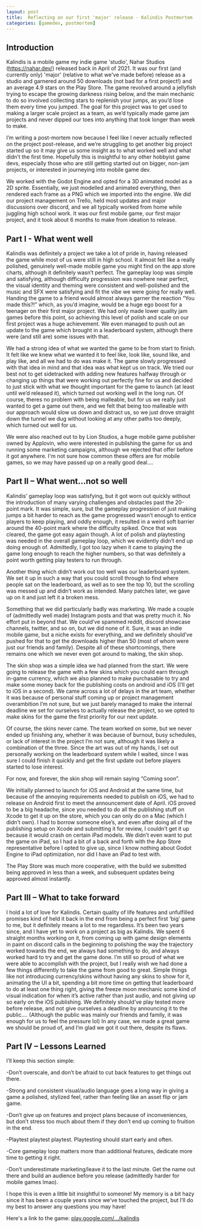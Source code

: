 ```yaml
---
layout: post
title:  Reflecting on our first 'major' release - Kalindis Postmortem
categories: [gamedev, postmortem]
---
```

## Introduction
Kalindis is a mobile game my indie game 'studio', Nahar Studios (https://nahar.dev/) released back in April of 2021. It was our first (and currently only) 'major' (relative to what we've made before) release as a studio and garnered around 50 downloads (not bad for a first project!) and an average 4.9 stars on the Play Store. The game revolved around a jellyfish trying to escape the growing darkness rising below, and the main mechanic to do so involved collecting stars to replenish your jumps, as you’d lose them every time you jumped. The goal for this project was to get used to making a larger scale project as a team, as we’d typically made game jam projects and never dipped our toes into anything that took longer than week to make.

I’m writing a post-mortem now because I feel like I never actually reflected on the project post-release, and we’re struggling to get another big project started up so it may give us some insight as to what worked well and what didn’t the first time. Hopefully this is insightful to any other hobbyist game devs, especially those who are still getting started out on bigger, non-jam projects, or interested in journeying into mobile game dev.

We worked with the Godot Engine and opted for a 3D animated model as a 2D sprite. Essentially, we just modelled and animated everything, then rendered each frame as a PNG which we imported into the engine. We did our project management on Trello, held most updates and major discussions over discord, and we all typically worked from home while juggling high school work. It was our first mobile game, our first major project, and it took about 6 months to make from ideation to release.

## Part I - What went well

Kalindis was definitely a project we take a lot of pride in, having released the game while most of us were still in high school. It almost felt like a really polished, genuinely well-made mobile game you might find on the app store charts, although it definitely wasn’t perfect. The gameplay loop was simple and satisfying, although difficulty progression was nowhere near perfect, the visual identity and theming were consistent and well-polished and the music and SFX were satisfying and fit the vibe we were going for really well. Handing the game to a friend would almost always garner the reaction “You made this?!” which, as you’d imagine, would be a huge ego boost for a teenager on their first major project. We had only made lower quality jam games before this point, so achieving this level of polish and scale on our first project was a huge achievement. We even managed to push out an update to the game which brought in a leaderboard system, although there were (and still are) some issues with that.

We had a strong idea of what we wanted the game to be from start to finish. It felt like we knew what we wanted it to feel like, look like, sound like, and play like, and all we had to do was make it. The game slowly progressed with that idea in mind and that idea was what kept us on track. We tried our best not to get sidetracked with adding new features halfway through or changing up things that were working out perfectly fine for us and decided to just stick with what we thought important for the game to launch (at least until we’d released it), which turned out working well in the long run. Of course, theres no problem with being malleable, but for us we really just wanted to get a game out there, and we felt that being too malleable with our approach would slow us down and distract us, so we just drove straight down the tunnel we dug without looking at any other paths too deeply, which turned out well for us.

We were also reached out to by Lion Studios, a huge mobile game publisher owned by Applovin, who were interested in publishing the game for us and running some marketing campaigns, although we rejected that offer before it got anywhere. I'm not sure how common these offers are for mobile games, so we may have passed up on a really good deal....

## Part II – What went…not so well

Kalindis’ gameplay loop was satisfying, but it got worn out quickly without the introduction of many varying challenges and obstacles past the 20-point mark. It was simple, sure, but the gameplay progression of just making jumps a bit harder to reach as the game progressed wasn’t enough to entice players to keep playing, and oddly enough, it resulted in a weird soft barrier around the 40-point mark where the difficulty spiked. Once that was cleared, the game got easy again though. A lot of polish and playtesting was needed in the overall gameplay loop, which we evidently didn’t end up doing enough of. Admittedly, I got too lazy when it came to playing the game long enough to reach the higher numbers, so that was definitely a point worth getting play testers to run through.

Another thing which didn’t work out too well was our leaderboard system. We set it up in such a way that you could scroll through to find where people sat on the leaderboard, as well as to see the top 10, but the scrolling was messed up and didn’t work as intended. Many patches later, we gave up on it and just left it a broken mess.

Something that we did particularly badly was marketing. We made a couple of (admittedly well made) Instagram posts and that was pretty much it. No effort put in beyond that. We could’ve spammed reddit, discord showcase channels, twitter, and so on, but we did none of it. Sure, it was an indie mobile game, but a niche exists for everything, and we definitely should’ve pushed for that to get the downloads higher than 50 (most of whom were just our friends and family). Despite all of these shortcomings, there remains one which we never even got around to making, the skin shop.

The skin shop was a simple idea we had planned from the start. We were going to release the game with a few skins which you could earn through in-game currency, which we also planned to make purchasable to try and make some money back for the publishing costs on android and iOS (I’ll get to iOS in a second). We came across a lot of delays in the art team, whether it was because of personal stuff coming up or project management overambition I’m not sure, but we just barely managed to make the internal deadline we set for ourselves to actually release the project, so we opted to make skins for the game the first priority for our next update.

Of course, the skins never came. The team worked on some, but we never ended up finishing any, whether it was because of burnout, busy schedules, or lack of interest in the project I’m not sure, although it was likely a combination of the three. Since the art was out of my hands, I set out personally working on the leaderboard system while I waited, since I was sure I could finish it quickly and get the first update out before players started to lose interest.

For now, and forever, the skin shop will remain saying “Coming soon”.

We initially planned to launch for iOS and Android at the same time, but because of the annoying requirements needed to publish on iOS, we had to release on Android first to meet the announcement date of April. iOS proved to be a big headache, since you needed to do all the publishing stuff on Xcode to get it up on the store, which you can only do on a Mac (which I didn’t own). I had to borrow someone else’s, and even after doing all of the publishing setup on Xcode and submitting it for review, I couldn’t get it up because it would crash on certain iPad models. We didn’t even want to put the game on iPad, so I had a bit of a back and forth with the App Store representative before I opted to give up, since I know nothing about Godot Engine to iPad optimization, nor did I have an iPad to test with.

The Play Store was much more cooperative, with the build we submitted being approved in less than a week, and subsequent updates being approved almost instantly.

## Part III – What to take forward

I hold a lot of love for Kalindis. Certain quality of life features and unfulfilled promises kind of held it back in the end from being a perfect first ‘big’ game to me, but it definitely means a lot to me regardless. It’s been two years since, and I have yet to work on a project as big as Kalindis. We spent 6 straight months working on it, from coming up with game design elements in paint on discord calls in the beginning to polishing the way the trajectory worked towards the end, we always had something to do, and always worked hard to try and get the game done. I’m still so proud of what we were able to accomplish with the project, but I really wish we had done a few things differently to take the game from good to great. Simple things like not introducing currency/skins without having any skins to show for it, animating the UI a bit, spending a bit more time on getting that leaderboard to do at least one thing right, giving the freeze moon mechanic some kind of visual indication for when it’s active rather than just audio, and not giving up so early on the iOS publishing. We definitely should’ve play tested more before release, and not give ourselves a deadline by announcing it to the public…. (Although the public was mainly our friends and family, it was enough for us to feel the pressure lol) In any case, we made a great game we should be proud of, and I’m glad we got it out there, despite its flaws.

## Part IV – Lessons Learned

I’ll keep this section simple:

-Don’t overscale, and don’t be afraid to cut back features to get things out there.

-Strong and consistent visual/audio language goes a long way in giving a game a polished, stylized feel, rather than feeling like an asset flip or jam game.

-Don’t give up on features and project plans because of inconveniences, but don’t stress too much about them if they don’t end up coming to fruition in the end.

-Playtest playtest playtest. Playtesting should start early and often.

-Core gameplay loop matters more than additional features, dedicate more time to getting it right.

-Don’t underestimate marketing/leave it to the last minute. Get the name out there and build an audience before you release (admittedly harder for mobile games lmao).

I hope this is even a little bit insightful to someone! My memory is a bit hazy since it has been a couple years since we’ve touched the project, but I’ll do my best to answer any questions you may have!

Here's a link to the game: [play.google.com/.../kalindis](https://play.google.com/store/apps/details?id=com.nahar.kalindis&hl=en&gl=US)
